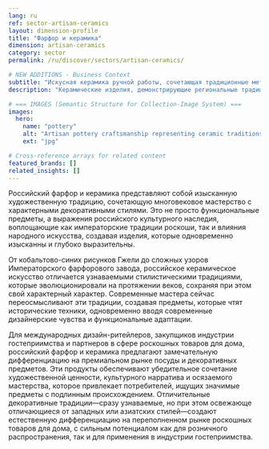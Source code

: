 ```yaml
---
lang: ru
ref: sector-artisan-ceramics
layout: dimension-profile
title: "Фарфор и керамика"
dimension: artisan-ceramics
category: sector
permalink: /ru/discover/sectors/artisan-ceramics/

# NEW ADDITIONS - Business Context
subtitle: "Искусная керамика ручной работы, сочетающая традиционные методы с современной дизайнерской эстетикой для создания отличительных функциональных произведений искусства"
description: "Керамические изделия, демонстрирующие региональные традиции и мастерство, предлагающие уникальные текстуры, глазури и формы для премиальных потребителей интерьера."

# === IMAGES (Semantic Structure for Collection-Image System) ===
images:
  hero:
    name: "pottery"
    alt: "Artisan pottery craftsmanship representing ceramic traditions and handmade quality"
    ext: "jpg"

# Cross-reference arrays for related content
featured_brands: []
related_insights: []
---
```


Российский фарфор и керамика представляют собой изысканную художественную традицию, сочетающую многовековое мастерство с характерными декоративными стилями. Это не просто функциональные предметы, а выражения российского культурного наследия, воплощающие как императорские традиции роскоши, так и влияния народного искусства, создавая изделия, которые одновременно изысканны и глубоко выразительны.

От кобальтово-синих рисунков Гжели до сложных узоров Императорского фарфорового завода, российское керамическое искусство отличается узнаваемыми стилистическими традициями, которые эволюционировали на протяжении веков, сохраняя при этом свой характерный характер. Современные мастера сейчас переосмысливают эти традиции, создавая предметы, которые чтят исторические техники, одновременно вводя современные дизайнерские чувства и функциональные адаптации.

Для международных дизайн-ритейлеров, закупщиков индустрии гостеприимства и партнеров в сфере роскошных товаров для дома, российский фарфор и керамика предлагают замечательную дифференциацию на премиальном рынке посуды и декоративных предметов. Эти продукты обеспечивают убедительное сочетание художественной ценности, культурного нарратива и осязаемого мастерства, которое привлекает потребителей, ищущих значимые предметы с подлинным происхождением. Отличительные декоративные традиции—сразу узнаваемые, но при этом освежающе отличающиеся от западных или азиатских стилей—создают естественную дифференциацию на переполненном рынке роскошных товаров для дома, с сильным потенциалом как для розничного распространения, так и для применения в индустрии гостеприимства.
